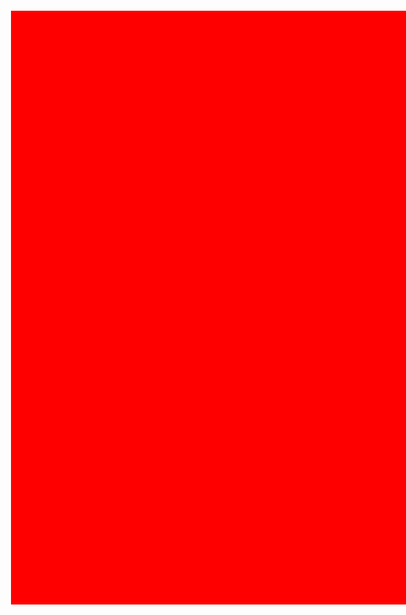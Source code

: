 <!DOCTYPE html> 
<html> 
 
<head> 
 <meta name="viewport" content="width=device-width, initial-scale=1"> 
 
 <style> 
  .mrgn_cls { 
   /*margin-left,margin-right,margin-top,margin-bottom*/ 
   margin: 100px; 
   width: 950px; 
   height: 950px; 
   background: red; 
  } 
 </style> 
 
</head> 
 
<body> 
 <div class="mrgn_cls"></div> 
</body> 
 
</html>
        
          
           
           
           
           
           
           
           
           
           
           
           
           
           
           
           
           
           
           
           
           
           
           
           
           
           
                 
                 
                 
                 
                 
                 
                 
                 
                 
                 
                 
                 
         
         
         
         
         
         
